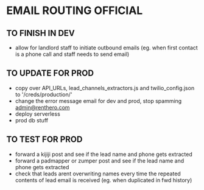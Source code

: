 # EMAIL ROUTING OFFICIAL

## TO FINISH IN DEV
- allow for landlord staff to initiate outbound emails (eg. when first contact is a phone call and staff needs to send email)

## TO UPDATE FOR PROD
- copy over API_URLs, lead_channels_extractors.js and twilio_config.json to '/creds/production/'
- change the error message email for dev and prod, stop spamming admin@renthero.com
- deploy serverless
- prod db stuff

## TO TEST FOR PROD
- forward a kijiji post and see if the lead name and phone gets extracted
- forward a padmapper or zumper post and see if the lead name and phone gets extracted
- check that leads arent overwriting names every time the repeated contents of lead email is received (eg. when duplicated in fwd history)
